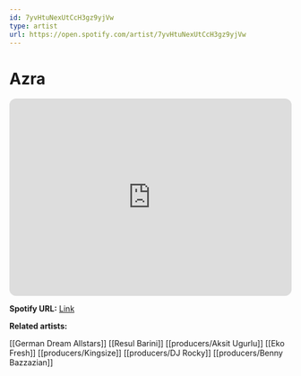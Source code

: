 ```yaml
---
id: 7yvHtuNexUtCcH3gz9yjVw
type: artist
url: https://open.spotify.com/artist/7yvHtuNexUtCcH3gz9yjVw
---
```

# Azra

<iframe style="border-radius:12px" src="https://open.spotify.com/embed/artist/7yvHtuNexUtCcH3gz9yjVw" width="100%" height="352" frameBorder="0" allowfullscreen="" allow="autoplay; clipboard-write; encrypted-media; fullscreen; picture-in-picture" loading="lazy"></iframe>

**Spotify URL:** [Link](https://open.spotify.com/artist/7yvHtuNexUtCcH3gz9yjVw)

**Related artists:**

[[German Dream Allstars]]
[[Resul Barini]]
[[producers/Aksit Ugurlu]]
[[Eko Fresh]]
[[producers/Kingsize]]
[[producers/DJ Rocky]]
[[producers/Benny Bazzazian]]
